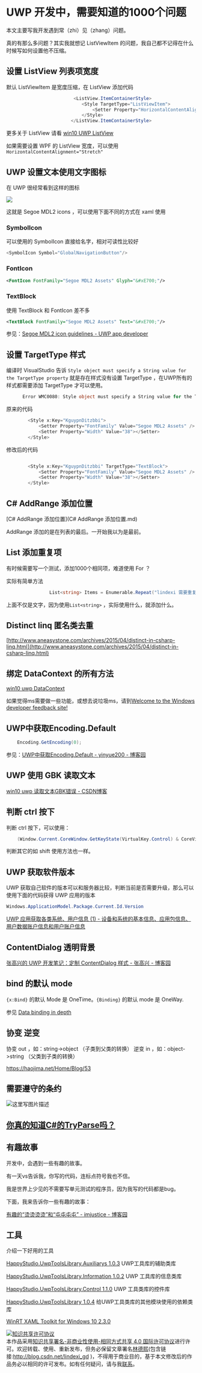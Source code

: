 # UWP 开发中，需要知道的1000个问题

本文主要写我开发遇到常（zhi）见（zhang）问题。

<!--more-->
<!-- csdn -->



<div id="toc"></div>

真的有那么多问题？其实我就想记 ListViewItem 的问题，我自己都不记得在什么时候写如何设置他不压缩。

## 设置 ListView 列表项宽度

默认 ListViewItem 是宽度压缩，在 ListView 添加代码

```csharp
                         <ListView.ItemContainerStyle>
                            <Style TargetType="ListViewItem">
                                <Setter Property="HorizontalContentAlignment" Value="Stretch"/>
                            </Style>
                        </ListView.ItemContainerStyle>

```

更多关于 ListView 请看 [win10 UWP ListView](./win10-UWP-ListView.html)

如果需要设置 WPF 的 ListView 宽度，可以使用`HorizontalContentAlignment="Stretch"`

## UWP 设置文本使用文字图标

在 UWP 很经常看到这样的图标

![](http://image.acmx.xyz/lindexi%2F2018771441422651.jpg)

这就是 Segoe MDL2 icons ，可以使用下面不同的方式在 xaml 使用

### SymbolIcon

可以使用的 SymbolIcon 直接给名字，相对可读性比较好

```csharp
<SymbolIcon Symbol="GlobalNavigationButton"/>
```

### FontIcon

```xml
<FontIcon FontFamily="Segoe MDL2 Assets" Glyph="&#xE700;"/>
```

### TextBlock

使用 TextBlock 和 FontIcon 差不多

```xml
<TextBlock FontFamily="Segoe MDL2 Assets" Text="&#xE700;"/>
```

参见：[Segoe MDL2 icon guidelines - UWP app developer ](https://docs.microsoft.com/en-us/windows/uwp/design/style/segoe-ui-symbol-font )

## 设置 TargetType 样式

编译时 VisualStudio 告诉 `Style object must specify a String value for the TargetType property` 就是存在样式没有设置 TargetType ，在UWP所有的样式都需要添加 TargetType 才可以使用。

```csharp
      Error WMC0080: Style object must specify a String value for the TargetType property (107, 10)

```

原来的代码

```csharp
        <Style x:Key="KguypnDitzbbi">
            <Setter Property="FontFamily" Value="Segoe MDL2 Assets" />
            <Setter Property="Width" Value="38"></Setter>
        </Style>
```

修改后的代码

```csharp

        <Style x:Key="KguypnDitzbbi" TargetType="TextBlock">
            <Setter Property="FontFamily" Value="Segoe MDL2 Assets" />
            <Setter Property="Width" Value="38"></Setter>
        </Style>
```

##  C# AddRange 添加位置

[C# AddRange 添加位置](C# AddRange 添加位置.md)

AddRange 添加的是在列表的最后。一开始我以为是最前。

## List 添加重复项

有时候需要写一个测试，添加1000个相同项，难道使用 For ？

实际有简单方法


```csharp
                List<string> Items = Enumerable.Repeat("lindexi 需要重复文字", n/*多少个*/).ToList();

```

上面不仅是文字，因为使用`List<string>` ，实际使用什么，就添加什么。

## Distinct linq 匿名类去重

[http://www.aneasystone.com/archives/2015/04/distinct-in-csharp-linq.html](http://www.aneasystone.com/archives/2015/04/distinct-in-csharp-linq.html)

## 绑定 DataContext 的所有方法

[win10 uwp DataContext](./win10-uwp-DataContext.html)

如果觉得ms需要做一些功能，或想去说垃圾ms，请到[Welcome to the Windows developer feedback site!](https://wpdev.uservoice.com/)

## UWP中获取Encoding.Default

```csharp
    Encoding.GetEncoding(0);
```

参见：[UWP中获取Encoding.Default - yinyue200 - 博客园](http://www.cnblogs.com/yinyue200/p/6339738.html)

## UWP 使用 GBK 读取文本

[win10 uwp 读取文本GBK错误 - CSDN博客](https://blog.csdn.net/lindexi_gd/article/details/52079190 )

## 判断 ctrl 按下

判断 ctrl 按下，可以使用：


```csharp
    (Window.Current.CoreWindow.GetKeyState(VirtualKey.Control) & CoreVirtualKeyStates.Down) != 0
```

判断其它的如 shift 使用方法也一样。

## UWP 获取软件版本

UWP 获取自己软件的版本可以和服务器比较，判断当前是否需要升级，那么可以使用下面的代码获得 UWP 应用的版本

```csharp
Windows.ApplicationModel.Package.Current.Id.Version
```

[UWP 应用获取各类系统、用户信息 (1) - 设备和系统的基本信息、应用包信息、用户数据账户信息和用户账户信息](http://validvoid.net/uwp-system-info-collect-1/)

## ContentDialog 透明背景

[张高兴的 UWP 开发笔记：定制 ContentDialog 样式 - 张高兴 - 博客园](http://www.cnblogs.com/zhanggaoxing/p/6617806.html)

## bind 的默认 mode

`{x:Bind}` 的默认 Mode 是 OneTime。`{Binding}` 的默认 mode 是 OneWay.

参见 [Data binding in depth](https://docs.microsoft.com/en-us/windows/uwp/data-binding/data-binding-in-depth)

## 协变 逆变

协变 out ，如：string->object （子类到父类的转换）
逆变 in ，如：object->string （父类到子类的转换）

https://haojima.net/Home/Blog/53

## 需要遵守的条约

![这里写图片描述](http://img.blog.csdn.net/20170831151851524?watermark/2/text/aHR0cDovL2Jsb2cuY3Nkbi5uZXQvbGluZGV4aV9nZA==/font/5a6L5L2T/fontsize/400/fill/I0JBQkFCMA==/dissolve/70/gravity/SouthEast)

## [你真的知道C#的TryParse吗？](https://fresky.github.io/2014/12/18/do-you-really-know-c-tryparse/)

## 有趣故事

开发中，会遇到一些有趣的故事。

有一天vs告诉我，你写的代码，连标点符号我也不信。

我是世界上少见的不需要写单元测试的程序员，因为我写的代码都是bug。

下面，我来告诉你一些有趣的故事：

[有趣的“烫烫烫烫”和“屯屯屯屯” - imjustice - 博客园](http://www.cnblogs.com/imjustice/archive/2012/03/05/2623915.html)



## 工具

介绍一下好用的工具

[HappyStudio.UwpToolsLibrary.Auxiliarys 1.0.3](https://www.nuget.org/packages/HappyStudio.UwpToolsLibrary.Auxiliarys/) UWP工具库的辅助类库

[HappyStudio.UwpToolsLibrary.Information 1.0.2](https://www.nuget.org/packages/HappyStudio.UwpToolsLibrary.Information/) UWP 工具库的信息类库

[HappyStudio.UwpToolsLibrary.Control 1.1.0](https://www.nuget.org/packages/HappyStudio.UwpToolsLibrary.Control/) UWP 工具类库的控件库

[HappyStudio.UwpToolsLibrary 1.0.4](https://www.nuget.org/packages/HappyStudio.UwpToolsLibrary/) 给UWP工具类库的其他模块使用的依赖类库

[WinRT XAML Toolkit for Windows 10 2.3.0](https://www.nuget.org/packages/WinRTXamlToolkit.UWP/)

<a rel="license" href="http://creativecommons.org/licenses/by-nc-sa/4.0/"><img alt="知识共享许可协议" style="border-width:0" src="https://licensebuttons.net/l/by-nc-sa/4.0/88x31.png" /></a><br />本作品采用<a rel="license" href="http://creativecommons.org/licenses/by-nc-sa/4.0/">知识共享署名-非商业性使用-相同方式共享 4.0 国际许可协议</a>进行许可。欢迎转载、使用、重新发布，但务必保留文章署名[林德熙](http://blog.csdn.net/lindexi_gd)(包含链接:http://blog.csdn.net/lindexi_gd )，不得用于商业目的，基于本文修改后的作品务必以相同的许可发布。如有任何疑问，请与我[联系](mailto:lindexi_gd@163.com)。  

